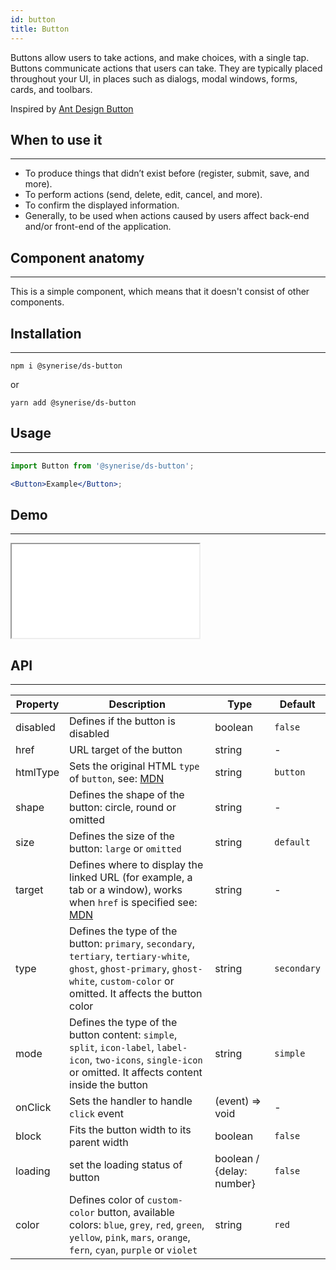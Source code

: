 ```yaml
---
id: button
title: Button
---
```


Buttons allow users to take actions, and make choices, with a single tap. Buttons communicate actions that users can take. They are typically placed throughout your UI, in places such as dialogs, modal windows, forms, cards, and toolbars.

Inspired by [Ant Design Button](https://ant.design/components/button/)

## When to use it

---

- To produce things that didn’t exist before (register, submit, save, and more).
- To perform actions (send, delete, edit, cancel, and more).
- To confirm the displayed information.
- Generally, to be used when actions caused by users affect back-end and/or front-end of the application.

## Component anatomy

---

This is a simple component, which means that it doesn't consist of other components.

## Installation

---

```
npm i @synerise/ds-button
```

or

```
yarn add @synerise/ds-button
```

## Usage

---

```jsx
import Button from '@synerise/ds-button';

<Button>Example</Button>;
```

## Demo

---

<iframe src="/storybook-static/iframe.html?id=components-button--with-text&_ijt=15r4sa9s8lrq673m3u169apsa0"></iframe>

## API

---

| Property | Description                                                                                                                                                                                  | Type                      | Default     |
| -------- | -------------------------------------------------------------------------------------------------------------------------------------------------------------------------------------------- | ------------------------- | ----------- |
| disabled | Defines if the button is disabled                                                                                                                                                            | boolean                   | `false`     |
| href     | URL target of the button                                                                                                                                                                     | string                    | -           |
| htmlType | Sets the original HTML `type` of `button`, see: [MDN](https://developer.mozilla.org/en-US/docs/Web/HTML/Element/button#attr-type)                                                            | string                    | `button`    |
| shape    | Defines the shape of the button: circle, round or omitted                                                                                                                                    | string                    | -           |
| size     | Defines the size of the button: `large` or `omitted`                                                                                                                                         | string                    | `default`   |
| target   | Defines where to display the linked URL (for example, a tab or a window), works when `href` is specified see: [MDN](https://developer.mozilla.org/en-US/docs/Web/HTML/Element/a#attr-target) | string                    | -           |
| type     | Defines the type of the button: `primary`, `secondary`, `tertiary`, `tertiary-white`, `ghost`, `ghost-primary`, `ghost-white`, `custom-color` or omitted. It affects the button color        | string                    | `secondary` |
| mode     | Defines the type of the button content: `simple`, `split`, `icon-label`, `label-icon`, `two-icons`, `single-icon` or omitted. It affects content inside the button                           | string                    | `simple`    |
| onClick  | Sets the handler to handle `click` event                                                                                                                                                     | (event) => void           | -           |
| block    | Fits the button width to its parent width                                                                                                                                                    | boolean                   | `false`     |
| loading  | set the loading status of button                                                                                                                                                             | boolean / {delay: number} | `false`     |
| color    | Defines color of `custom-color` button, available colors: `blue`, `grey`, `red`, `green`, `yellow`, `pink`, `mars`, `orange`, `fern`, `cyan`, `purple` or `violet`                           | string                    | `red`       |
